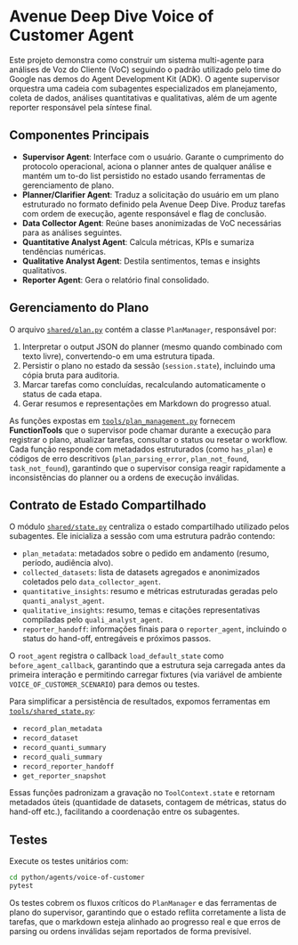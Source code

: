 # Avenue Deep Dive Voice of Customer Agent

Este projeto demonstra como construir um sistema multi-agente para análises de
Voz do Cliente (VoC) seguindo o padrão utilizado pelo time do Google nas demos
do Agent Development Kit (ADK). O agente supervisor orquestra uma cadeia com
subagentes especializados em planejamento, coleta de dados, análises
quantitativas e qualitativas, além de um agente reporter responsável pela
síntese final.

## Componentes Principais

- **Supervisor Agent**: Interface com o usuário. Garante o cumprimento do
  protocolo operacional, aciona o planner antes de qualquer análise e mantém um
  to-do list persistido no estado usando ferramentas de gerenciamento de plano.
- **Planner/Clarifier Agent**: Traduz a solicitação do usuário em um plano
  estruturado no formato definido pela Avenue Deep Dive. Produz tarefas com
  ordem de execução, agente responsável e flag de conclusão.
- **Data Collector Agent**: Reúne bases anonimizadas de VoC necessárias para as
  análises seguintes.
- **Quantitative Analyst Agent**: Calcula métricas, KPIs e sumariza tendências
  numéricas.
- **Qualitative Analyst Agent**: Destila sentimentos, temas e insights
  qualitativos.
- **Reporter Agent**: Gera o relatório final consolidado.

## Gerenciamento do Plano

O arquivo [`shared/plan.py`](voice_of_customer/shared/plan.py) contém a classe
`PlanManager`, responsável por:

1. Interpretar o output JSON do planner (mesmo quando combinado com texto
   livre), convertendo-o em uma estrutura tipada.
2. Persistir o plano no estado da sessão (`session.state`), incluindo uma cópia
   bruta para auditoria.
3. Marcar tarefas como concluídas, recalculando automaticamente o status de cada
   etapa.
4. Gerar resumos e representações em Markdown do progresso atual.

As funções expostas em [`tools/plan_management.py`](voice_of_customer/tools/plan_management.py)
fornecem **FunctionTools** que o supervisor pode chamar durante a execução para
registrar o plano, atualizar tarefas, consultar o status ou resetar o workflow.
Cada função responde com metadados estruturados (como `has_plan`) e códigos de
erro descritivos (`plan_parsing_error`, `plan_not_found`, `task_not_found`),
garantindo que o supervisor consiga reagir rapidamente a inconsistências do
planner ou a ordens de execução inválidas.


## Contrato de Estado Compartilhado

O módulo [`shared/state.py`](voice_of_customer/shared/state.py) centraliza o
estado compartilhado utilizado pelos subagentes. Ele inicializa a sessão com
uma estrutura padrão contendo:

- `plan_metadata`: metadados sobre o pedido em andamento (resumo, período,
  audiência alvo).
- `collected_datasets`: lista de datasets agregados e anonimizados coletados
  pelo `data_collector_agent`.
- `quantitative_insights`: resumo e métricas estruturadas geradas pelo
  `quanti_analyst_agent`.
- `qualitative_insights`: resumo, temas e citações representativas compiladas
  pelo `quali_analyst_agent`.
- `reporter_handoff`: informações finais para o `reporter_agent`, incluindo o
  status do hand-off, entregáveis e próximos passos.

O `root_agent` registra o callback `load_default_state` como
`before_agent_callback`, garantindo que a estrutura seja carregada antes da
primeira interação e permitindo carregar fixtures (via variável de ambiente
`VOICE_OF_CUSTOMER_SCENARIO`) para demos ou testes.

Para simplificar a persistência de resultados, expomos ferramentas em
[`tools/shared_state.py`](voice_of_customer/tools/shared_state.py):

- `record_plan_metadata`
- `record_dataset`
- `record_quanti_summary`
- `record_quali_summary`
- `record_reporter_handoff`
- `get_reporter_snapshot`

Essas funções padronizam a gravação no `ToolContext.state` e retornam metadados
úteis (quantidade de datasets, contagem de métricas, status do hand-off etc.),
facilitando a coordenação entre os subagentes.


## Testes

Execute os testes unitários com:

```bash
cd python/agents/voice-of-customer
pytest
```

Os testes cobrem os fluxos críticos do `PlanManager` e das ferramentas de plano
do supervisor, garantindo que o estado reflita corretamente a lista de tarefas,
que o markdown esteja alinhado ao progresso real e que erros de parsing ou
ordens inválidas sejam reportados de forma previsível.
